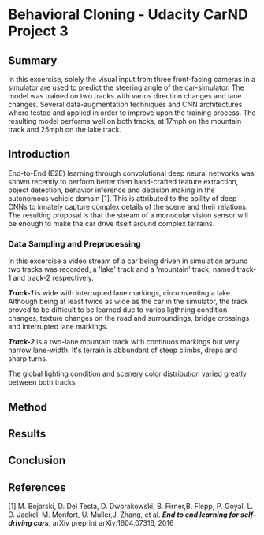# Behavioral Cloning - Udacity CarND Project 3

## Summary
In this excercise, solely the visual input from three front-facing cameras in a
simulator are used
to predict the steering angle of the car-simulator. The model was trained on two
tracks with varios direction changes and lane changes. Several data-augmentation
techniques and CNN architectures where tested and applied in order to improve upon the training process. The resulting model performs well on both tracks, at 17mph
on the mountain track and 25mph on the lake track.

## Introduction

End-to-End (E2E) learning  through convolutional deep neural networks was shown
recently to perform better then hand-crafted feature extraction, object detection,
behavior inference and decision making in the autonomous vehicle domain [1]. This
is attributed to the ability of deep CNNs to innately capture complex details of
the scene and their relations. The resulting proposal is that the stream of a monocular
vision sensor will be enough to make the car drive itself around complex terrains.

### Data Sampling and Preprocessing
In this excercise a video stream of a car being driven in simulation around two
tracks was recorded, a 'lake' track and a 'mountain' track, named track-1 and track-2
respectively.

***Track-1*** is wide with interrupted lane markings, circumventing a lake.
Although being at least twice as wide as the car in the simulator, the track proved
to be difficult to be learned due to varios ligthning condition changes, texture
changes on the road and surroundings, bridge crossings and interrupted lane markings.

***Track-2*** is a two-lane mountain track with continuos markings but very narrow lane-width.
It's terrain is abbundant of steep climbs, drops and sharp turns.

The global lighting condition and scenery color distribution varied greatly
between both tracks.   
## Method

## Results

## Conclusion

## References
[1] M. Bojarski, D. Del Testa, D. Dworakowski, B. Firner,B. Flepp, P. Goyal, L. D. Jackel, M. Monfort, U. Muller,J. Zhang, et al. ***End to end learning for self-driving cars***, arXiv preprint arXiv:1604.07316, 2016
